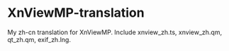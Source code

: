 # XnViewMP-translation
My zh-cn translation for XnViewMP. Include xnview_zh.ts, xnview_zh.qm, qt_zh.qm, exif_zh.lng.
